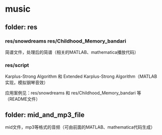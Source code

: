 # music

## folder: res

### res/snowdreams res/Childhood_Memory_bandari
简谱文件，处理后的简谱（相关的MATLAB、mathematica播放代码）

### res/script
Karplus-Strong Algorithm 和 Extended Karplus-Strong Algorithm（MATLAB实现，模拟钢琴音效）

应用案例见：res/snowdreams 和 res/Childhood_Memory_bandari 等（README文件）

## folder: mid_and_mp3_file
mid文件，mp3等格式的音频（可由前面的MATLAB、mathematica代码生成）
